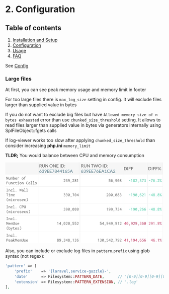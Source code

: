 # 2. Configuration

## Table of contents

1.  [Installation and Setup](1.Installation-and-Setup.md)
2.  [Configuration](2.Configuration.md)
3.  [Usage](3.Usage.md)
4.  [FAQ](4.FAQ.md)

See [Config](https://github.com/ulcuber/LogViewer/config/log-viewer.php)

### Large files

At first, you can see peak memory usage and memory limit in footer

For too large files there is `max_log_size` setting in config. It will exclude files larger than supplied value in bytes

If you do not want to exclude big files but have `Allowed memory size of n bytes exhausted` error than use `chunked_size_threshold` setting. It allows to read files larger than supplied value in bytes via generators internally using SplFileObject::fgets calls

If log-viewer works too slow after applying `chunked_size_threshold` than consider increasing **php.ini** `memory_limit`

**TLDR;** You would balance between CPU and memory consumption

![Dashboard](../_screenshots/optimization-balance.jpg)

Also, you can include or exclude log files in `pattern`.`prefix` using glob syntax (not regex):

```php
'pattern' => [
    'prefix'    => '{laravel,service-guzzle}-',
    'date'      => Filesystem::PATTERN_DATE,      // '[0-9][0-9][0-9][0-9]-[0-9][0-9]-[0-9][0-9]'
    'extension' => Filesystem::PATTERN_EXTENSION, // '.log'
],
```
